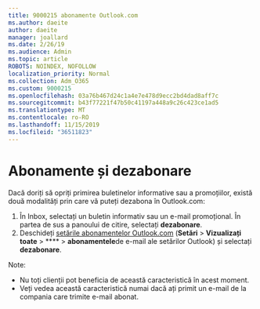 ```yaml
---
title: 9000215 abonamente Outlook.com
ms.author: daeite
author: daeite
manager: joallard
ms.date: 2/26/19
ms.audience: Admin
ms.topic: article
ROBOTS: NOINDEX, NOFOLLOW
localization_priority: Normal
ms.collection: Adm_O365
ms.custom: 9000215
ms.openlocfilehash: 03a76b467d24c1a4e7e478d9ecc2bd4dad8aff7c
ms.sourcegitcommit: b43f77221f47b50c41197a448a9c26c423ce1ad5
ms.translationtype: MT
ms.contentlocale: ro-RO
ms.lasthandoff: 11/15/2019
ms.locfileid: "36511823"
---
```

# <a name="subscriptions-and-unsubscribing"></a>Abonamente și dezabonare

Dacă doriți să opriți primirea buletinelor informative sau a promoțiilor, există două modalități prin care vă puteți dezabona în Outlook.com:

1. În Inbox, selectați un buletin informativ sau un e-mail promoțional. În partea de sus a panoului de citire, selectați **dezabonare**.
2. Deschideți [setările abonamentelor Outlook.com](https://outlook.live.com/mail/options/mail/brandsSubscriptions) (**Setări** > **Vizualizați toate** > **** > **abonamentele**de e-mail ale setărilor Outlook) și selectați **dezabonare**.

Note:

- Nu toți clienții pot beneficia de această caracteristică în acest moment.
- Veți vedea această caracteristică numai dacă ați primit un e-mail de la compania care trimite e-mail abonat.
